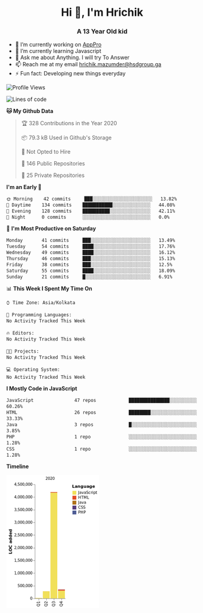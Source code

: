 <h1 align="center">Hi 👋, I'm Hrichik</h1>
<h3 align="center">A 13 Year Old kid</h3>


- 🔭 I’m currently working on [AppPro](https://apppro.in)
- 🌱 I’m currently learning Javascript
- 💬 Ask me about Anything. I will try To Answer
- 📫 Reach me at my email hrichik.mazumder@hsdgroup.ga
- ⚡ Fun fact: Developing new things everyday

<!--START_SECTION:waka-->
![Profile Views](http://img.shields.io/badge/Profile%20Views-1-blue)

![Lines of code](https://img.shields.io/badge/From%20Hello%20World%20I%27ve%20Written-3.2%20million%20lines%20of%20code-blue)

**🐱 My Github Data** 

> 🏆 328 Contributions in the Year 2020
 > 
> 📦 79.3 kB Used in Github's Storage 
 > 
> 🚫 Not Opted to Hire
 > 
> 📜 146 Public Repositories
 > 
> 🔑 25 Private Repositories 

**I'm an Early 🐤** 

```text
🌞 Morning    42 commits     ███░░░░░░░░░░░░░░░░░░░░░░   13.82% 
🌆 Daytime    134 commits    ███████████░░░░░░░░░░░░░░   44.08% 
🌃 Evening    128 commits    ██████████░░░░░░░░░░░░░░░   42.11% 
🌙 Night      0 commits      ░░░░░░░░░░░░░░░░░░░░░░░░░   0.0%

```
📅 **I'm Most Productive on Saturday** 

```text
Monday       41 commits     ███░░░░░░░░░░░░░░░░░░░░░░   13.49% 
Tuesday      54 commits     ████░░░░░░░░░░░░░░░░░░░░░   17.76% 
Wednesday    49 commits     ████░░░░░░░░░░░░░░░░░░░░░   16.12% 
Thursday     46 commits     ███░░░░░░░░░░░░░░░░░░░░░░   15.13% 
Friday       38 commits     ███░░░░░░░░░░░░░░░░░░░░░░   12.5% 
Saturday     55 commits     ████░░░░░░░░░░░░░░░░░░░░░   18.09% 
Sunday       21 commits     █░░░░░░░░░░░░░░░░░░░░░░░░   6.91%

```


📊 **This Week I Spent My Time On** 

```text
⌚︎ Time Zone: Asia/Kolkata

💬 Programming Languages: 
No Activity Tracked This Week

🔥 Editors: 
No Activity Tracked This Week

🐱‍💻 Projects: 
No Activity Tracked This Week

💻 Operating System: 
No Activity Tracked This Week

```

**I Mostly Code in JavaScript** 

```text
JavaScript               47 repos            ███████████████░░░░░░░░░░   60.26% 
HTML                     26 repos            ████████░░░░░░░░░░░░░░░░░   33.33% 
Java                     3 repos             █░░░░░░░░░░░░░░░░░░░░░░░░   3.85% 
PHP                      1 repo              ░░░░░░░░░░░░░░░░░░░░░░░░░   1.28% 
CSS                      1 repo              ░░░░░░░░░░░░░░░░░░░░░░░░░   1.28%

```


**Timeline**

![Chart not found](https://raw.githubusercontent.com/hrichiksite/hrichiksite/master/charts/bar_graph.png) 


<!--END_SECTION:waka-->
